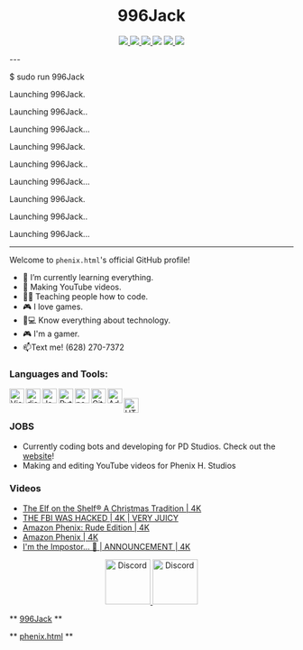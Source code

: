 <h1 align="center">996Jack</h1>
<p align="center">
    <a href="LICENSE">
        <img src="https://img.shields.io/github/license/GHPhenixH/GHPhenixH?label=License">
    </a>
    <a href="https://github.com/GHPhenixH/GHPhenixH/releases/latest">
        <img src="https://img.shields.io/github/v/release/GHPhenixH/GHPhenixH?label=Latest%20Version">
    </a>
    <a href="https://github.com/GHPhenixH/GHPhenixH/commit/main">
        <img src="https://img.shields.io/github/last-commit/GHPhenixH/GHPhenixH?label=Last%20Update">
    </a>
    <img src="https://img.shields.io/github/languages/code-size/GHPhenixH/GHPhenixH?label=Size">
    <a href="https://github.com/GHPhenixH/GHPhenixH/issues">
        <img src="https://img.shields.io/github/issues/GHPhenixH/GHPhenixH?label=Issues">
    </a>
    <a href="https://github.com/996Jack/">
        <img src="https://komarev.com/ghpvc/?username=996Jack&color=red" />
    </a> 
</p>
---

$ sudo run 996Jack

Launching 996Jack.

Launching 996Jack..

Launching 996Jack...

Launching 996Jack.

Launching 996Jack..

Launching 996Jack...

Launching 996Jack.

Launching 996Jack..

Launching 996Jack...

---
Welcome to `phenix.html`'s official GitHub profile!

- 🌱 I’m currently learning everything.
- 💎 Making YouTube videos.
- 👩‍💻 Teaching people how to code.
- 🎮 I love games.
- 📱💻 Know everything about technology.
- 🎮 I'm a gamer.
- 📫Text me! (628) 270-7372

### Languages and Tools:

<img align="left" alt="Visual Studio Code" width="26px" src="https://i.imgur.com/LwSdAlE.png" />
<img align="left" alt="discord.js" width="26px" src="https://i.imgur.com/SI1DZf3.png" />
<img align="left" alt="JavaScript" width="26px" src="https://i.imgur.com/3u1wzwE.png" />
<img align="left" alt="Python" width="26px" src="https://i.imgur.com/4pIzF9V.png" />
<img align="left" alt="node.js" width="26px" src="https://i.imgur.com/tYLFZBh.png" /> 
<img align="left" alt="GitHub" width="26px" src="https://i.imgur.com/J6LeoUb.png" />
<img align="left" alt="Adobe Photoshop" width="26px" src="https://i.imgur.com/OC1RcS5.jpg" /> <br />
<img align="left" alt="HTML" width="26px" src="https://ih1.redbubble.net/image.542873620.9580/st,small,845x845-pad,1000x1000,f8f8f8.u2.jpg" /> <br />
<!-- img align="left" alt="firebase" width="26px" src="" /> 
<!-- img align="left" alt="photoshop" width="26px" src="" /> <br /> -->

### JOBS
- Currently coding bots and developing for PD Studios. Check out the [website](https://sites.google.com/view/pdwebsite)!
- Making and editing YouTube videos for Phenix H. Studios

### Videos

<!-- YOUTUBE:START -->
- [The Elf on the Shelf® A Christmas Tradition | 4K](https://www.youtube.com/watch?v=mfBGr3GVuLU)
- [THE FBI WAS HACKED | 4K | VERY JUICY](https://www.youtube.com/watch?v=lzykU5k0Vwo)
- [Amazon Phenix: Rude Edition | 4K](https://www.youtube.com/watch?v=tNwv24a7GYQ)
- [Amazon Phenix | 4K](https://www.youtube.com/watch?v=RML8-QJFZ3I)
- [I&#39;m the Impostor... 🔪 | ANNOUNCEMENT | 4K](https://www.youtube.com/watch?v=chiTlmOq5GM)
<!-- YOUTUBE:END -->

<p align="center">
<a href="https://discord.io/PhenixH">
    <img src="https://user-images.githubusercontent.com/59381835/92191514-d649ad80-ee18-11ea-9bc4-e95c7a122a99.png" alt="Discord" width="80"/>
  </a>
<a href="https://www.youtube.com/channel/UCHVAca-OHLlmf9GqFM3vBwQ">
    <img src="https://user-images.githubusercontent.com/59381835/92191346-676c5480-ee18-11ea-8240-e416eb1a5b5d.png" alt="Discord" width="80"/>
  </a>
</p>


** [996Jack](https://github.com/996Jack) **

** [phenix.html](https://www.youtube.com/channel/UCHVAca-OHLlmf9GqFM3vBwQ) **
